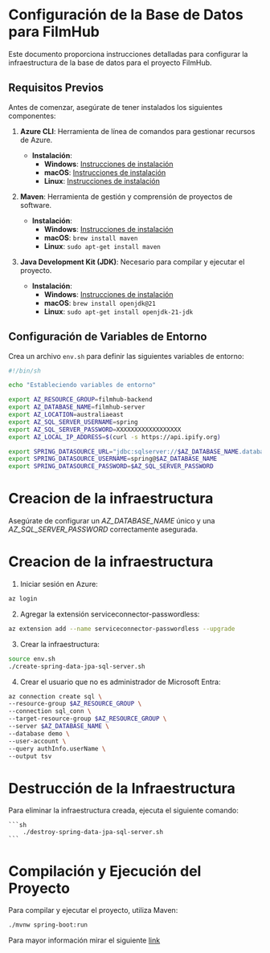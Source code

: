 # Configuración de la Base de Datos para FilmHub

Este documento proporciona instrucciones detalladas para configurar la infraestructura de la base de datos para el proyecto FilmHub.

## Requisitos Previos

Antes de comenzar, asegúrate de tener instalados los siguientes componentes:

1. **Azure CLI**: Herramienta de línea de comandos para gestionar recursos de Azure.
    - **Instalación**:
        - **Windows**: [Instrucciones de instalación](https://docs.microsoft.com/es-es/cli/azure/install-azure-cli-windows)
        - **macOS**: [Instrucciones de instalación](https://docs.microsoft.com/es-es/cli/azure/install-azure-cli-macos)
        - **Linux**: [Instrucciones de instalación](https://docs.microsoft.com/es-es/cli/azure/install-azure-cli-linux)

2. **Maven**: Herramienta de gestión y comprensión de proyectos de software.
    - **Instalación**:
        - **Windows**: [Instrucciones de instalación](https://maven.apache.org/install.html)
        - **macOS**: `brew install maven`
        - **Linux**: `sudo apt-get install maven`

3. **Java Development Kit (JDK)**: Necesario para compilar y ejecutar el proyecto.
    - **Instalación**:
        - **Windows**: [Instrucciones de instalación](https://www.oracle.com/java/technologies/javase/jdk21-archive-downloads.html)
        - **macOS**: `brew install openjdk@21`
        - **Linux**: `sudo apt-get install openjdk-21-jdk`

## Configuración de Variables de Entorno

Crea un archivo `env.sh` para definir las siguientes variables de entorno:

```sh
#!/bin/sh

echo "Estableciendo variables de entorno"

export AZ_RESOURCE_GROUP=filmhub-backend
export AZ_DATABASE_NAME=filmhub-server
export AZ_LOCATION=australiaeast
export AZ_SQL_SERVER_USERNAME=spring
export AZ_SQL_SERVER_PASSWORD=XXXXXXXXXXXXXXXXXX
export AZ_LOCAL_IP_ADDRESS=$(curl -s https://api.ipify.org)

export SPRING_DATASOURCE_URL="jdbc:sqlserver://$AZ_DATABASE_NAME.database.windows.net:1433;database=demo;encrypt=true;trustServerCertificate=false;hostNameInCertificate=*.database.windows.net;loginTimeout=30;"
export SPRING_DATASOURCE_USERNAME=spring@$AZ_DATABASE_NAME
export SPRING_DATASOURCE_PASSWORD=$AZ_SQL_SERVER_PASSWORD
```


# Creacion de la infraestructura
Asegúrate de configurar un *AZ_DATABASE_NAME* único y una *AZ_SQL_SERVER_PASSWORD* correctamente asegurada.

# Creacion de la infraestructura


1. Iniciar sesión en Azure: 
```sh
az login
```

2. Agregar la extensión serviceconnector-passwordless:  

```sh
az extension add --name serviceconnector-passwordless --upgrade
```
3. Crear la infraestructura:  

```sh
source env.sh
./create-spring-data-jpa-sql-server.sh
```
4. Crear el usuario que no es administrador de Microsoft Entra:  

```sh
az connection create sql \
--resource-group $AZ_RESOURCE_GROUP \
--connection sql_conn \
--target-resource-group $AZ_RESOURCE_GROUP \
--server $AZ_DATABASE_NAME \
--database demo \
--user-account \
--query authInfo.userName \
--output tsv
```
# Destrucción de la Infraestructura
Para eliminar la infraestructura creada, ejecuta el siguiente comando:
    
    ```sh
        ./destroy-spring-data-jpa-sql-server.sh
    ```

# Compilación y Ejecución del Proyecto
Para compilar y ejecutar el proyecto, utiliza Maven:

```sh
./mvnw spring-boot:run
```

Para mayor información mirar el siguiente [link](https://learn.microsoft.com/es-es/azure/developer/java/spring-framework/configure-spring-data-jpa-with-azure-sql-server?tabs=passwordless)